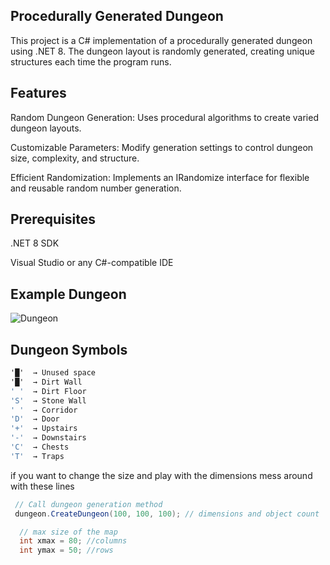 ## Procedurally Generated Dungeon

This project is a C# implementation of a procedurally generated dungeon using .NET 8. The dungeon layout is randomly generated, creating unique structures each time the program runs.

## Features

Random Dungeon Generation: Uses procedural algorithms to create varied dungeon layouts.

Customizable Parameters: Modify generation settings to control dungeon size, complexity, and structure.

Efficient Randomization: Implements an IRandomize interface for flexible and reusable random number generation.


## Prerequisites

.NET 8 SDK

Visual Studio or any C#-compatible IDE

## Example Dungeon
![Dungeon](https://github.com/user-attachments/assets/9b44d5d8-09da-452d-8396-70af53bfc7e6)



## Dungeon Symbols
```C#
'█'  → Unused space  
'█'  → Dirt Wall  
' '  → Dirt Floor  
'S'  → Stone Wall  
' '  → Corridor  
'D'  → Door  
'+'  → Upstairs  
'-'  → Downstairs  
'C'  → Chests
'T'  → Traps
```

if you want to change the size and play with the dimensions mess around with these lines

```C#
 // Call dungeon generation method
 dungeon.CreateDungeon(100, 100, 100); // dimensions and object count
```

```C#
  // max size of the map
  int xmax = 80; //columns
  int ymax = 50; //rows
```



